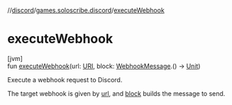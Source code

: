 //[discord](../../index.md)/[games.soloscribe.discord](index.md)/[executeWebhook](execute-webhook.md)

# executeWebhook

[jvm]\
fun [executeWebhook](execute-webhook.md)(url: [URI](https://docs.oracle.com/javase/8/docs/api/java/net/URI.html), block: [WebhookMessage](-webhook-message/index.md).() -&gt; [Unit](https://kotlinlang.org/api/latest/jvm/stdlib/kotlin-stdlib/kotlin/-unit/index.html))

Execute a webhook request to Discord.

The target webhook is given by [url](execute-webhook.md), and [block](execute-webhook.md) builds the message to send.
